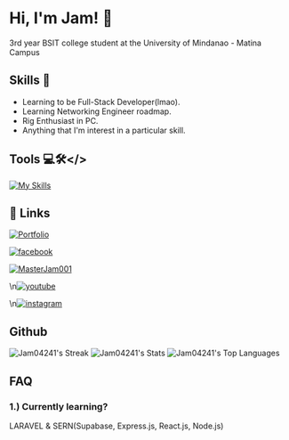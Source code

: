 
# Hi, I'm Jam! 👋
3rd year BSIT college student at the University of Mindanao - Matina Campus


##  Skills 💪
- Learning to be Full-Stack Developer(lmao).
- Learning Networking Engineer roadmap.
- Rig Enthusiast in PC.
- Anything that I'm interest in a particular skill.



## Tools 💻🛠️</> 
<!-- ![HTML](https://img.shields.io/badge/HTML-%23E34F26?style=flat&logo=html5&logoColor=%23ffff)
![PHP](https://img.shields.io/badge/PHP-%23777BB4?style=flat&logo=php&logoColor=%23ffff)
![CSS](https://img.shields.io/badge/CSS-%23663399?style=flat&logo=css&logoColor=%23ffff)
![BOOTSTRAP](https://img.shields.io/badge/BOOTSTRAP-%237952B3?style=flat&logo=bootstrap&logoColor=%23ffff)
![JS](https://img.shields.io/badge/JAVASCRIPT-%23F7DF1E?style=flat&logo=javascript&logoColor=%23000)
![PYTHON](https://img.shields.io/badge/PYTHON-%2388CE02?style=flat&logo=python&logoColor=%23FFFF)
![MYSQL](https://img.shields.io/badge/MySQL-%234479A1?style=flat&logo=MYSQL&logoColor=%23FFFF) -->
[![My Skills](https://skillicons.dev/icons?i=php,js,py,java,bootstrap,laravel,html,css,mysql,eclipse,figma,idea,obsidian,pycharm,qt,vscode&perline=3)](https://skillicons.dev)


## 🔗 Links
[![Portfolio](https://img.shields.io/badge/my_portfolio-000?style=for-the-badge&logo=ko-fi&logoColor=white)](https://jam04241.github.io/)

[![facebook](https://img.shields.io/badge/FACEBOOK-%230866FF?style=for-the-badge&logo=FACEBOOK&logoColor=%23FFFF)](https://www.facebook.com/100010340794471)

[![MasterJam001](https://img.shields.io/badge/MASTER_JAM-%23071D49?style=for-the-badge&logo=pcgamingwiki&logoColor=%23FFFF)
](https://www.facebook.com/MasterJam001)

\n[![youtube](https://img.shields.io/badge/YouTube-%23FF0000?style=for-the-badge&logo=youtube)](https://www.youtube.com/channel/UCrUWWdzZanBcRTGaPkwsEeg)

\n[![instagram](https://img.shields.io/badge/INSTAGRAM-%23FF0069?style=for-the-badge&logo=instagram)](https://www.instagram.com/tidyman.04)

## Github
![Jam04241's Streak](https://github-readme-streak-stats.herokuapp.com/?user=jam04241&theme=tokyonight&hide_border=true)
![Jam04241's Stats](https://github-readme-stats.vercel.app/api?username=jam04241&theme=tokyonight&show_icons=true&hide_border=true&count_private=true)
![Jam04241's Top Languages](https://github-readme-stats.vercel.app/api/top-langs/?username=jam04241&theme=tokyonight&show_icons=true&hide_border=true&layout=compact)


## FAQ

### 1.) Currently learning?
LARAVEL & SERN(Supabase, Express.js, React.js, Node.js)


